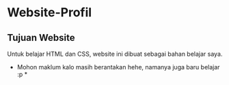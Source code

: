 # Website-Profil

## Tujuan Website 
Untuk belajar HTML dan CSS, website ini dibuat sebagai bahan belajar saya.

* Mohon maklum kalo masih berantakan hehe, namanya juga baru belajar :p *
